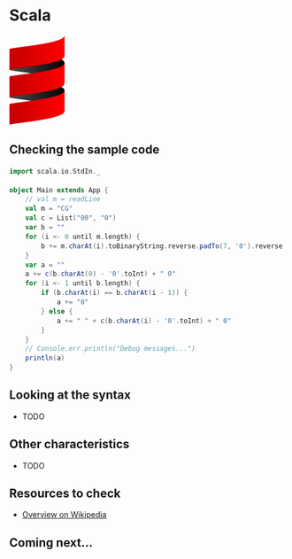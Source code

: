 # Scala

![Scala](../pic/Scala.png)

## Checking the sample code

```scala runnable
import scala.io.StdIn._

object Main extends App {
    // val m = readLine
    val m = "CG"
    val c = List("00", "0")
    var b = ""
    for (i <- 0 until m.length) {
        b += m.charAt(i).toBinaryString.reverse.padTo(7, '0').reverse
    }
    var a = ""
    a += c(b.charAt(0) - '0'.toInt) + " 0"
    for (i <- 1 until b.length) {
        if (b.charAt(i) == b.charAt(i - 1)) {
            a += "0"
        } else {
            a += " " + c(b.charAt(i) - '0'.toInt) + " 0"
        }
    }
    // Console.err.println("Debug messages...")
    println(a)
}
```

## Looking at the syntax

- TODO

## Other characteristics

- TODO

## Resources to check

- [Overview on Wikipedia](https://en.wikipedia.org/wiki/Scala_(programming_language))

## Coming next...
